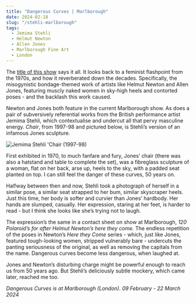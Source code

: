 ```yaml
---
title: "Dangerous Curves | Marlborough"
date: 2024-02-18
slug: "/stehli-marlborough"
tags:
  - Jemima Stehli
  - Helmut Newton
  - Allen Jones
  - Marlborough Fine Art
  - London
---
```


The [title of this show](https://www.marlboroughgallerylondon.com/exhibition/dangerous-curves) says it all. It looks back to a feminist flashpoint from the 1970s, and how it reverberated down the decades. Specifically, the misogynistic bondage-themed work of artists like Helmut Newton and Allen Jones, featuring muscly naked women in sky-high heels and contorted poses - and the backlash this work caused.

Newton and Jones both feature in the current Marlborough show. As does a pair of subversively referential works from the British performance artist Jemima Stehli, which contextualise and undercut all that pervy masculine energy. _Chair_, from 1997-98 and pictured below, is Stehli’s version of an infamous Jones sculpture.

![Jemima Stehli 'Chair (1997-98)](/stehli-marlborough-1.jpeg)

First exhibited in 1970, to much fanfare and fury, Jones’ chair (there was also a hatstand and table to complete the set), was a fibreglass sculpture of a woman, flat on her back, arse up, heels to the sky, with a padded seat planted on top. I can still feel the danger of these curves, 50 years on.

Halfway between then and now, Stehli took a photograph of herself in a similar pose, a similar seat strapped to her bum, similar skyscraper heels. Just this time, her body is softer and curvier than Jones’ hardbody. Her hands are slumped, casually. Her expression, staring at her feet, is harder to read - but I think she looks like she’s trying not to laugh.

The expression’s the same in a contact sheet on show at Marlborough, _120 Polaroid’s for after Helmut Newton’s here they come._ The endless repetition of the poses in Newton’s _Here they Come_ series - which, just like Jones, featured tough-looking women, stripped vulnerably bare - undercuts the panting seriousness of the original, as well as removing the capitals from the name. Dangerous curves become less dangerous, when laughed at.

Jones and Newton’s disturbing charge might be powerful enough to reach us from 50 years ago. But Stehli’s deliciously subtle mockery, which came later, reached me too.

_Dangerous Curves is at Marlborough (London). 09 February - 22 March 2024_
